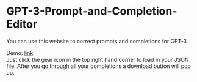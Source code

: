 # GPT-3-Prompt-and-Completion-Editor
You can use this website to correct prompts and completions for GPT-3

Demo: [link](http://cartermckay.ml/gpt-3-editor.html)<br>
Just click the gear icon in the top right hand corner to load in your JSON file. After you go through all your completions a download button will pop up.
